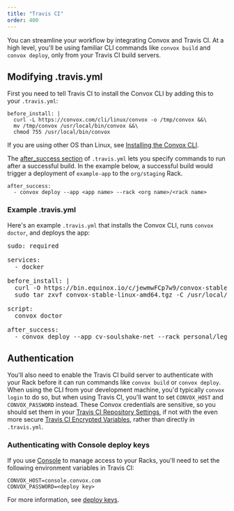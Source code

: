 ```yaml
---
title: "Travis CI"
order: 400
---
```


You can streamline your workflow by integrating Convox and Travis CI. At a high level, you'll be using familiar CLI commands like `convox build` and `convox deploy`, only from your Travis CI build servers.

## Modifying .travis.yml

First you need to tell Travis CI to install the Convox CLI by adding this to your `.travis.yml`:

```
before_install: |
  curl -L https://convox.com/cli/linux/convox -o /tmp/convox &&\
  mv /tmp/convox /usr/local/bin/convox &&\
  chmod 755 /usr/local/bin/convox
```

If you are using other OS than Linux, see [Installing the Convox CLI](https://docs.convox.com/development/installation).


The [after_success section](https://docs.travis-ci.com/user/deployment/custom/) of `.travis.yml` lets you specify commands to run after a successful build. In the example below, a successful build would trigger a deployment of `example-app` to the `org/staging` Rack.

    after_success:
      - convox deploy --app <app name> --rack <org name>/<rack name>

### Example .travis.yml

Here's an example `.travis.yml` that installs the Convox CLI, runs `convox doctor`, and deploys the app:

<pre class="file yaml" title=".travis.yml">
sudo: required

services:
  - docker

before_install: |
  curl -O https://bin.equinox.io/c/jewmwFCp7w9/convox-stable-linux-amd64.tgz &&\
  sudo tar zxvf convox-stable-linux-amd64.tgz -C /usr/local/bin

script:
  convox doctor

after_success:
  - convox deploy --app cv-soulshake-net --rack personal/legit
</pre>

## Authentication

You'll also need to enable the Travis CI build server to authenticate with your Rack before it can run commands like `convox build` or `convox deploy`. When using the CLI from your development machine, you'd typically `convox login` to do so, but when using Travis CI, you'll want to set `CONVOX_HOST` and `CONVOX_PASSWORD` instead. These Convox credentials are sensitive, so you should set them in your [Travis CI Repository Settings](https://docs.travis-ci.com/user/environment-variables/#Defining-Variables-in-Repository-Settings), if not with the even more secure [Travis CI Encrypted Variables](https://docs.travis-ci.com/user/environment-variables/#Encrypted-Variables), rather than directly in `.travis.yml`.

### Authenticating with Console deploy keys

If you use [Console](https://console.convox.com/) to manage access to your Racks, you'll need to set the following environment variables in Travis CI:

    CONVOX_HOST=console.convox.com
    CONVOX_PASSWORD=<deploy key>

For more information, see [deploy keys](/docs/deploy-keys).
